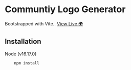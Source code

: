# Communtiy Logo Generator

Bootstrapped with Vite..
[View Live 🌍️](https://logo.gdsckwasu.club)

## Installation

Node (v16.17.0)

```bash
    npm install
```

